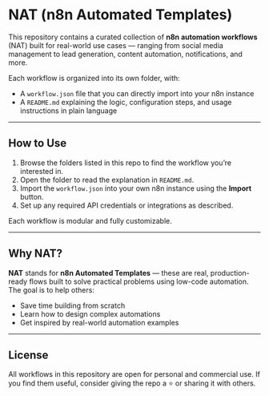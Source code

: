 # NAT (n8n Automated Templates)

This repository contains a curated collection of **n8n automation workflows** (NAT) built for real-world use cases — ranging from social media management to lead generation, content automation, notifications, and more.

Each workflow is organized into its own folder, with:

- A `workflow.json` file that you can directly import into your n8n instance
- A `README.md` explaining the logic, configuration steps, and usage instructions in plain language

---

## How to Use

1. Browse the folders listed in this repo to find the workflow you’re interested in.
2. Open the folder to read the explanation in `README.md`.
3. Import the `workflow.json` into your own n8n instance using the **Import** button.
4. Set up any required API credentials or integrations as described.

Each workflow is modular and fully customizable.

---

## Why NAT?

**NAT** stands for **n8n Automated Templates** — these are real, production-ready flows built to solve practical problems using low-code automation. The goal is to help others:

- Save time building from scratch
- Learn how to design complex automations
- Get inspired by real-world automation examples

---

## License

All workflows in this repository are open for personal and commercial use. If you find them useful, consider giving the repo a ⭐️ or sharing it with others.
